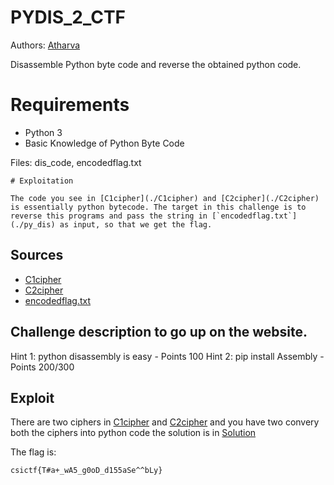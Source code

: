 # PYDIS_2_CTF

Authors: [Atharva](https://github.com/Atharva-Gundawar)

Disassemble Python byte code and reverse the obtained python code.

# Requirements

- Python 3
- Basic Knowledge of Python Byte Code

Files: dis_code, encodedflag.txt
```
# Exploitation

The code you see in [C1cipher](./C1cipher) and [C2cipher](./C2cipher) is essentially python bytecode. The target in this challenge is to reverse this programs and pass the string in [`encodedflag.txt`](./py_dis) as input, so that we get the flag.

```
## Sources

- [C1cipher](./C1cipher)
- [C2cipher](./C2cipher)
- [encodedflag.txt](./encodedflag.txt)

## Challenge description to go up on the website.

Hint 1: python disassembly is easy  - Points 100
Hint 2: pip install Assembly - Points 200/300

## Exploit

There are two ciphers in [C1cipher](./C1cipher) and [C2cipher](./C2cipher) and you have two convery both the ciphers into python code the solution is in [Solution](https://github.com/csivitu/ctf-challenges/tree/master/miscellaneous/PYDIS_2_CTF/solution.txt)

 The flag is:
```
csictf{T#a+_wA5_g0oD_d155aSe^^bLy}
```
